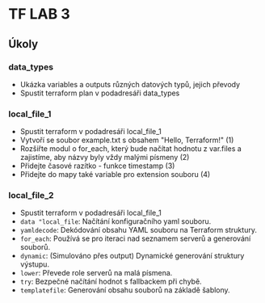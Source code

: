 # TF LAB 3

## Úkoly

### data_types

- Ukázka variables a outputs různých datových typů, jejich převody
- Spustit terraform plan v podadresáři data_types

### local_file_1

- Spustit terraform v podadresáři local_file_1
- Vytvoří se soubor example.txt s obsahem "Hello, Terraform!" (1)
- Rozšiřte modul o for_each, který bude načítat hodnotu z var.files a zajistíme, aby názvy byly vždy malými písmeny (2)
- Přidejte časové razítko - funkce timestamp (3)
- Přidejte do mapy také variable pro extension souboru (4)

### local_file_2

- Spustit terraform v podadresáři local_file_1
- ```data "local_file```: Načítání konfiguračního yaml souboru.
- ```yamldecode```: Dekódování obsahu YAML souboru na Terraform struktury.
- ```for_each```: Používá se pro iteraci nad seznamem serverů a generování souborů.
- ```dynamic```: (Simulováno přes output) Dynamické generování struktury výstupu.
- ```lower```: Převede role serverů na malá písmena.
- ```try```: Bezpečné načítání hodnot s fallbackem při chybě.
- ```templatefile```: Generování obsahu souborů na základě šablony.
